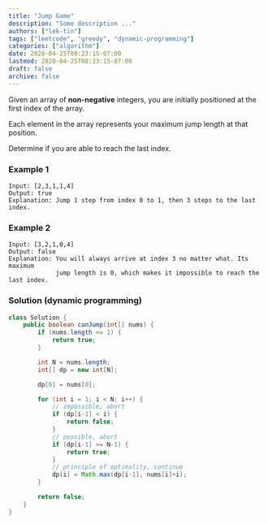 ```yaml
---
title: "Jump Game"
description: "Some description ..."
authors: ["lek-tin"]
tags: ["leetcode", "greedy", "dynamic-programming"]
categories: ["algorithm"]
date: 2020-04-25T08:23:15-07:00
lastmod: 2020-04-25T08:23:15-07:00
draft: false
archive: false
---
```


Given an array of **non-negative** integers, you are initially positioned at the first index of the array.  

Each element in the array represents your maximum jump length at that position.  

Determine if you are able to reach the last index.  

### Example 1

```
Input: [2,3,1,1,4]
Output: true
Explanation: Jump 1 step from index 0 to 1, then 3 steps to the last index.
```

### Example 2

```
Input: [3,2,1,0,4]
Output: false
Explanation: You will always arrive at index 3 no matter what. Its maximum
             jump length is 0, which makes it impossible to reach the last index.
```

### Solution (dynamic programming)

```java
class Solution {
    public boolean canJump(int[] nums) {
        if (nums.length <= 1) {
            return true;
        }

        int N = nums.length;
        int[] dp = new int[N];

        dp[0] = nums[0];

        for (int i = 1; i < N; i++) {
            // impossible, abort
            if (dp[i-1] < i) {
                return false;
            }
            // possible, abort
            if (dp[i-1] >= N-1) {
                return true;
            }
            // principle of optimality, continue
            dp[i] = Math.max(dp[i-1], nums[i]+i);
        }

        return false;
    }
}
```
